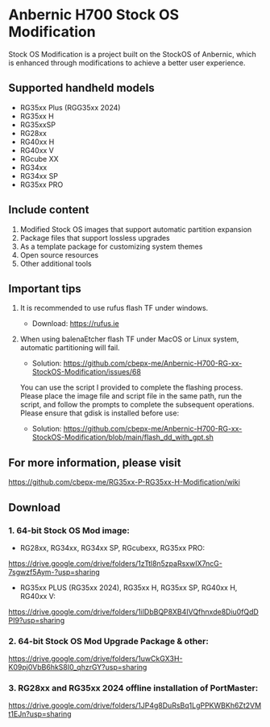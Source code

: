 # Anbernic H700 Stock OS Modification

Stock OS Modification is a project built on the StockOS of Anbernic, which is enhanced through modifications to achieve a better user experience.

## Supported handheld models
- RG35xx Plus (RGG35xx 2024)
- RG35xx H
- RG35xxSP
- RG28xx
- RG40xx H
- RG40xx V
- RGcube XX
- RG34xx
- RG34xx SP
- RG35xx PRO

## Include content
1. Modified Stock OS images that support automatic partition expansion
2. Package files that support lossless upgrades
3. As a template package for customizing system themes
4. Open source resources
5. Other additional tools

## Important tips
1. It is recommended to use rufus flash TF under windows.
   - Download: https://rufus.ie

2. When using balenaEtcher flash TF under MacOS or Linux system, automatic partitioning will fail.
   - Solution: https://github.com/cbepx-me/Anbernic-H700-RG-xx-StockOS-Modification/issues/68
  
   You can use the script I provided to complete the flashing process. Please place the image file and script file in the same path, run the script, and follow the prompts to complete the subsequent operations. Please ensure that gdisk is installed before use:
   - Solution: https://github.com/cbepx-me/Anbernic-H700-RG-xx-StockOS-Modification/blob/main/flash_dd_with_gpt.sh

## For more information, please visit
https://github.com/cbepx-me/RG35xx-P-RG35xx-H-Modification/wiki

## Download
### 1. 64-bit Stock OS Mod image:
- RG28xx, RG34xx, RG34xx SP, RGcubexx, RG35xx PRO:

https://drive.google.com/drive/folders/1zTtl8n5zpaRsxwIX7ncG-7sgwzf5Aym-?usp=sharing

- RG35xx PLUS (RG35xx 2024), RG35xx H, RG35xx SP, RG40xx H, RG40xx V:

https://drive.google.com/drive/folders/1ilDbBQP8XB4IVQfhnxde8Diu0fQdDPI9?usp=sharing

### 2. 64-bit Stock OS Mod Upgrade Package & other:

https://drive.google.com/drive/folders/1uwCkGX3H-K09pj0VbB6hkS8I0_qhzrGY?usp=sharing

### 3. RG28xx and RG35xx 2024 offline installation of PortMaster:

https://drive.google.com/drive/folders/1JP4g8DuRsBq1LgPPKWBKh6Zt2VMt1EJn?usp=sharing
